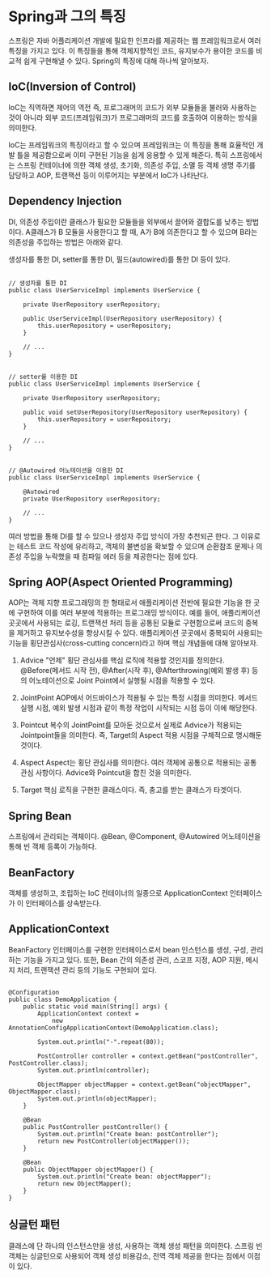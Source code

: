 # Spring과 그의 특징

스프링은 자바 어플리케이션 개발에 필요한 인프라를 제공하는 웹 프레임워크로서 여러 특징을 가지고 있다. 
이 특징들을 통해 객체지향적인 코드, 유지보수가 용이한 코드를 비교적 쉽게 구현해낼 수 있다.
Spring의 특징에 대해 하나씩 알아보자.

## IoC(Inversion of Control)

IoC는 직역하면 제어의 역전 즉, 프로그래머의 코드가 외부 모듈들을 불러와 사용하는 것이 아니라 외부 코드(프레임워크)가 프로그래머의 코드를 호출하여 이용하는 방식을 의미한다.

IoC는 프레임워크의 특징이라고 할 수 있으며 프레임워크는 이 특징을 통해 효율적인 개발 틀을 제공함으로써 이미 구현된 기능을 쉽게 응용할 수 있게 해준다.
특히 스프링에서는 스프링 컨테이너에 의한 객체 생성, 초기화, 의존성 주입, 소멸 등 객체 생명 주기를 담당하고 AOP, 트랜잭션 등이 이루어지는 부분에서 IoC가 나타난다. 

## Dependency Injection

DI, 의존성 주입이란 클래스가 필요한 모듈들을 외부에서 끌어와 결합도를 낮추는 방법이다. A클래스가 B 모듈을 사용한다고 할 때, A가 B에 의존한다고 할 수 있으며 B라는 의존성을 주입하는 방법은 아래와 같다.

생성자를 통한 DI, setter를 통한 DI, 필드(autowired)를 통한 DI 등이 있다.

```

// 생성자를 통한 DI
public class UserServiceImpl implements UserService {

    private UserRepository userRepository;

    public UserServiceImpl(UserRepository userRepository) {
        this.userRepository = userRepository;
    }

    // ...
}

```

```

// setter를 이용한 DI
public class UserServiceImpl implements UserService {

    private UserRepository userRepository;

    public void setUserRepository(UserRepository userRepository) {
        this.userRepository = userRepository;
    }

    // ...
}

```

```

// @Autowired 어노테이션을 이용한 DI
public class UserServiceImpl implements UserService {

    @Autowired
    private UserRepository userRepository;

    // ...
}

```

여러 방법을 통해 DI를 할 수 있으나 생성자 주입 방식이 가장 추천되곤 한다. 그 이유로는 테스트 코드 작성에 유리하고, 객체의 불변성을 확보할 수 있으며 
순환참조 문제나 의존성 주입을 누락했을 때 컴파일 에러 등을 제공한다는 점에 있다.
  
## Spring AOP(Aspect Oriented Programming)

AOP는 객체 지향 프로그래밍의 한 형태로서 애플리케이션 전반에 필요한 기능을 한 곳에 구현하여 이를 여러 부분에 적용하는 프로그래밍 방식이다. 예를 들어, 애플리케이션 곳곳에서 사용되는 로깅, 트랜잭션 처리 등을 공통된 모듈로 구현함으로써 코드의 중복을 제거하고 유지보수성을 향상시킬 수 있다. 애플리케이션 곳곳에서 중복되어 사용되는 기능을 횡단관심사(cross-cutting concern)라고 하며 핵심 개념들에 대해 알아보자.

1. Advice
"언제" 횡단 관심사를 핵심 로직에 적용할 것인지를 정의한다. @Before(메서드 시작 전), @After(시작 후), @Afterthrowing(예외 발생 후) 등의 어노테이션으로 Joint Point에서 실행될 시점을 적용할 수 있다.

2. JointPoint
AOP에서 어드바이스가 적용될 수 있는 특정 시점을 의미한다. 메서드 실행 시점, 예외 발생 시점과 같이 특정 작업이 시작되는 시점 등이 이에 해당한다. 

3. Pointcut
복수의 JointPoint를 모아둔 것으로서 실제로 Advice가 적용되는 Jointpoint들을 의미한다. 즉, Target의 Aspect 적용 시점을 구체적으로 명시해둔 것이다.

4. Aspect
Aspect는 횡단 관심사를 의미한다. 여러 객체에 공통으로 적용되는 공통 관심 사항이다. Advice와 Pointcut을 합친 것을 의미한다.

5. Target
핵심 로직을 구현한 클래스이다. 즉, 충고를 받는 클래스가 타겟이다.

## Spring Bean

스프링에서 관리되는 객체이다. @Bean, @Component, @Autowired 어노테이션을 통해 빈 객체 등록이 가능하다.

## BeanFactory

객체를 생성하고, 조립하는 IoC 컨테이너의 일종으로 ApplicationContext 인터페이스가 이 인터페이스를 상속받는다.

## ApplicationContext

BeanFactory 인터페이스를 구현한 인터페이스로서 bean 인스턴스를 생성, 구성, 관리하는 기능을 가지고 있다. 또한, Bean 간의 의존성 관리, 스코프 지정, AOP 지원, 메시지 처리, 트랜잭션 관리 등의 기능도 구현되어 있다.

```

@Configuration
public class DemoApplication {
	public static void main(String[] args) {
		ApplicationContext context =
			new AnnotationConfigApplicationContext(DemoApplication.class);
		
		System.out.println("-".repeat(80));
		
		PostController controller = context.getBean("postController", PostController.class);
		System.out.println(controller);
		
		ObjectMapper objectMapper = context.getBean("objectMapper", ObjectMapper.class);
		System.out.println(objectMapper);
	}
	
	@Bean
	public PostController postController() {
		System.out.println("Create bean: postController");
		return new PostController(objectMapper());
	}
	
	@Bean
	public ObjectMapper objectMapper() {
		System.out.println("Create bean: objectMapper");
		return new ObjectMapper();
	}
}

```

## 싱글턴 패턴

클래스에 단 하나의 인스턴스만을 생성, 사용하는 객체 생성 패턴을 의미한다. 스프링 빈 객체는 싱글턴으로 사용되어 객체 생성 비용감소, 전역 객체 제공을 한다는 점에서 이점이 있다.